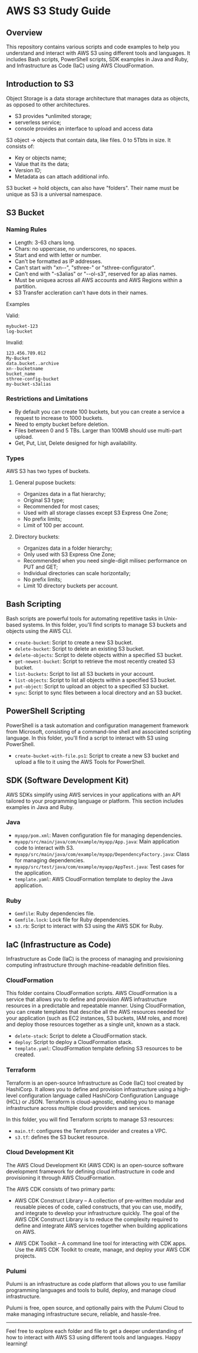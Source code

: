 # AWS S3 Study Guide

## Overview

This repository contains various scripts and code examples to help you understand and interact with AWS S3 using different tools and languages. It includes Bash scripts, PowerShell scripts, SDK examples in Java and Ruby, and Infrastructure as Code (IaC) using AWS CloudFormation.

## Introduction to S3

Object Storage is a data storage architecture that manages data as objects, as opposed to other architectures.

- S3 provides *unlimited storage;
- serverless service;
- console provides an interface to upload and access data

S3 object -> objects that contain data, like files.  0 to 5Tbts in size.
It consists of:
- Key or objects name;
- Value that its the data;
- Version ID;
- Metadata as can attach additional info.

S3 bucket -> hold objects, can also have "folders". Their name must be unique as S3 is a universal namespace.

## S3 Bucket

### Naming Rules
- Length: 3-63 chars long.
- Chars: no uppercase, no underscores, no spaces.
- Start and end with letter or number.
- Can't be formatted as IP addresses.
- Can't start with "xn--", "sthree-" or "sthree-configurator".
- Can't end with "-s3alias" or "--ol-s3", reserved for ap alias names.
- Must be uniquea across all AWS accounts and AWS Regions within a partition.
- S3 Transfer accleration can't have dots in their names.

Examples

Valid:

```
mybucket-123
log-bucket
```

Invalid:

```
123.456.789.012
My-Bucket
data.bucket..archive
xn--bucketname
bucket_name
sthree-config-bucket
my-bucket-s3alias
```

### Restrictions and Limitations

- By default you can create 100 buckets, but you can create a service a request to increase to 1000 buckets.
- Need to empty bucket before deletion.
- Files between 0 and 5 TBs. Larger than 100MB should use multi-part upload.
- Get, Put, List, Delete designed for high availability.

### Types

AWS S3 has two types of buckets.

1. General pupose buckets:
   - Organizes data in a flat hierarchy;
   - Original S3 type;
   - Recommended for most cases;
   - Used with all storage classes except S3 Express One Zone;
   - No prefix limits;
   - Limit of 100 per account.

2. Directory buckets:
   - Organizes data in a folder hierarchy;
   - Only used with S3 Express One Zone;
   - Recommended when you need single-digit milisec performance on PUT and GET;
   - Individual directories can scale horizontally;
   - No prefix limits;
   - Limit 10 directory buckets per account.
  
## Bash Scripting

Bash scripts are powerful tools for automating repetitive tasks in Unix-based systems. In this folder, you'll find scripts to manage S3 buckets and objects using the AWS CLI.

- `create-bucket`: Script to create a new S3 bucket.
- `delete-bucket`: Script to delete an existing S3 bucket.
- `delete-objects`: Script to delete objects within a specified S3 bucket.
- `get-newest-bucket`: Script to retrieve the most recently created S3 bucket.
- `list-buckets`: Script to list all S3 buckets in your account.
- `list-objects`: Script to list all objects within a specified S3 bucket.
- `put-object`: Script to upload an object to a specified S3 bucket.
- `sync`: Script to sync files between a local directory and an S3 bucket.

## PowerShell Scripting

PowerShell is a task automation and configuration management framework from Microsoft, consisting of a command-line shell and associated scripting language. In this folder, you'll find a script to interact with S3 using PowerShell.

- `create-bucket-with-file.ps1`: Script to create a new S3 bucket and upload a file to it using the AWS Tools for PowerShell.

## SDK (Software Development Kit)

AWS SDKs simplify using AWS services in your applications with an API tailored to your programming language or platform. This section includes examples in Java and Ruby.

### Java

- `myapp/pom.xml`: Maven configuration file for managing dependencies.
- `myapp/src/main/java/com/example/myapp/App.java`: Main application code to interact with S3.
- `myapp/src/main/java/com/example/myapp/DependencyFactory.java`: Class for managing dependencies.
- `myapp/src/test/java/com/example/myapp/AppTest.java`: Test cases for the application.
- `template.yaml`: AWS CloudFormation template to deploy the Java application.

### Ruby

- `Gemfile`: Ruby dependencies file.
- `Gemfile.lock`: Lock file for Ruby dependencies.
- `s3.rb`: Script to interact with S3 using the AWS SDK for Ruby.

## IaC (Infrastructure as Code)

Infrastructure as Code (IaC) is the process of managing and provisioning computing infrastructure through machine-readable definition files. 

### CloudFormation

This folder contains CloudFormation scripts. AWS CloudFormation is a service that allows you to define and provision AWS infrastructure resources in a predictable and repeatable manner. Using CloudFormation, you can create templates that describe all the AWS resources needed for your application (such as EC2 instances, S3 buckets, IAM roles, and more) and deploy those resources together as a single unit, known as a stack.

- `delete-stack`: Script to delete a CloudFormation stack.
- `deploy`: Script to deploy a CloudFormation stack.
- `template.yaml`: CloudFormation template defining S3 resources to be created.

### Terraform

Terraform is an open-source Infrastructure as Code (IaC) tool created by HashiCorp. It allows you to define and provision infrastructure using a high-level configuration language called HashiCorp Configuration Language (HCL) or JSON. Terraform is cloud-agnostic, enabling you to manage infrastructure across multiple cloud providers and services.

In this folder, you will find Terraform scripts to manage S3 resources:

- `main.tf`: configures the Terraform provider and creates a VPC.
- `s3.tf`: defines the S3 bucket resource.

### Cloud Development Kit

The AWS Cloud Development Kit (AWS CDK) is an open-source software development framework for defining cloud infrastructure in code and provisioning it through AWS CloudFormation.

The AWS CDK consists of two primary parts:

- AWS CDK Construct Library – A collection of pre-written modular and reusable pieces of code, called constructs, that you can use, modify, and integrate to develop your infrastructure quickly. The goal of the AWS CDK Construct Library is to reduce the complexity required to define and integrate AWS services together when building applications on AWS.

- AWS CDK Toolkit – A command line tool for interacting with CDK apps. Use the AWS CDK Toolkit to create, manage, and deploy your AWS CDK projects.

### Pulumi

Pulumi is an infrastructure as code platform that allows you to use familiar programming languages and tools to build, deploy, and manage cloud infrastructure.

Pulumi is free, open source, and optionally pairs with the Pulumi Cloud to make managing infrastructure secure, reliable, and hassle-free.

---

Feel free to explore each folder and file to get a deeper understanding of how to interact with AWS S3 using different tools and languages. Happy learning!
